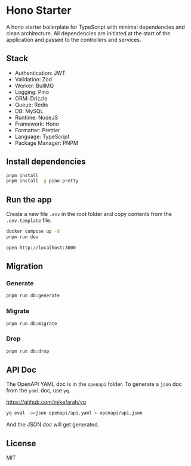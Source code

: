# Hono Starter

A hono starter boilerplate for TypeScript with minimal dependencies and clean architecture. All dependencies are
initiated at the start of the application and passed to the controllers and services.

## Stack

- Authentication: JWT
- Validation: Zod
- Worker: BullMQ
- Logging: Pino
- ORM: Drizzle
- Queue: Redis
- DB: MySQL
- Runtime: NodeJS
- Framework: Hono
- Formatter: Prettier
- Language: TypeScript
- Package Manager: PNPM

## Install dependencies

```bash
pnpm install
pnpm install -g pino-pretty
```

## Run the app

Create a new file `.env` in the root folder and copy contents from the `.env.template` file.

```bash
docker compose up -d
pnpm run dev
```

```bash
open http://localhost:3000
```

## Migration

### Generate

```bash
pnpm run db:generate
```

### Migrate

```bash
pnpm run db:migrate
```

### Drop

```bash
pnpm run db:drop
```

## API Doc
The OpenAPI YAML doc is in the `openapi` folder. To generate a `json` doc from the `yaml` doc, use `yq`.

https://github.com/mikefarah/yq

```bash
yq eval -o=json openapi/api.yaml > openapi/api.json
```

And the JSON doc will get generated.

## License

MIT
